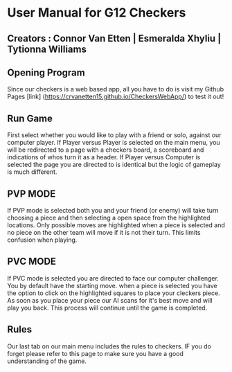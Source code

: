 <p align="center">
 </p>
 
# User Manual for G12 Checkers
## Creators : Connor Van Etten | Esmeralda Xhyliu | Tytionna Williams



## Opening Program
Since our checkers is a web based app, all you have to do is visit my Github Pages [link] (https://crvanetten15.github.io/CheckersWebApp/) to test it out!

## Run Game
First select whether you would like to play with a friend or solo, against our computer player.
If Player versus Player is selected on the main menu, you will be redirected to a page with a checkers board, a scoreboard and indications of whos turn it as a header. If Player versus Computer is selected the page you are directed to is identical but the logic of gameplay is much different.

## PVP MODE
If PVP mode is selected both you and your friend (or enemy) will take turn choosing a piece and then selecting a open space from the highlighted locations. Only possible moves are highlighted when a piece is selected and no piece on the other team will move if it is not their turn. This limits confusion when playing.

## PVC MODE
If PVC mode is selected you are directed to face our computer challenger. You by default have the starting move. when a piece is selected you have the option to click on the highlighted squares to place your cleckers piece. As soon as you place your piece our AI scans for it's best move and will play you back. This process will continue until the game is completed.

## Rules
Our last tab on our main menu includes the rules to checkers. IF you do forget please refer to this page to make sure you have a good understanding of the game. 
